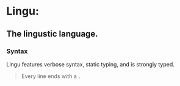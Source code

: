 # Lingu:
## The lingustic language.


### Syntax
Lingu features verbose syntax, static typing, and is strongly typed.

> Every line ends with a `.`
